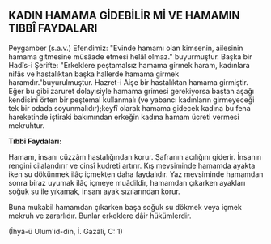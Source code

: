 ## KADIN HAMAMA GİDEBİLİR Mİ VE HAMAMIN TIBBÎ FAYDALARI

Peygamber (s.a.v.) Efendimiz: "Evinde hamamı olan kimsenin, ailesinin hamama gitmesine müsâade etmesi helâl olmaz." buyurmuştur. Başka bir Hadîs-i Şerifte: "Erkeklere peştamalsız hamama girmek ha­ram, kadınlara nifâs ve hastalıktan başka hallerde ha­mama girmek haramdır."buyurulmuştur. Hazret-i Aişe bir hastalıktan hamama girmiştir. Eğer bu gibi za­ruret dolayısiyle hamama grimesi gerekiyorsa baştan aşağı kendisini örten bir peştemal kullanmalı (ve ya­bancı kadınların girmeyeceği tek bir odada soyunmalıdır);keyfî olarak hamama gidecek kadına bu fena hareketinde iştiraki bakımından erkeğin kadına ha­mam ücreti vermesi mekruhtur.

**Tıbbî Faydaları:**

Hamam, insanı cüzzâm hastalığından korur. Safra­nın acılığını giderir. İnsanın rengini cilalandırır ve cinsî kudreti artırır. Kış mevsiminde hamamda ayakta iken su dökünmek ilâç içmekten daha faydalıdır. Yaz mevsiminde hamamdan sonra biraz uyumak ilâç iç­meye muâdildir, hamamdan çıkarken ayakları soğuk su ile yıkamak, insanı ayak sızılarından korur.

Buna mukabil hamamdan çıkarken başa soğuk su dökmek veya içmek mekruh ve zararlıdır. Bunlar erkeklere dâir hükümlerdir.

(İhyâ-ü Ulum'id-din, İ. Gazâlî, C: 1)
